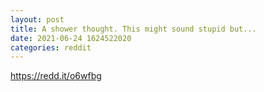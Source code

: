```yaml
--- 
layout: post 
title: A shower thought. This might sound stupid but... 
date: 2021-06-24 1624522020 
categories: reddit 
--- 
```

https://redd.it/o6wfbg